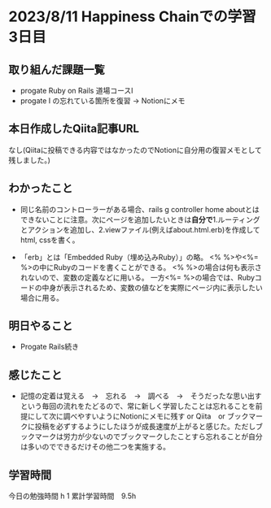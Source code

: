 # 2023/8/11 Happiness Chainでの学習3日目

## 取り組んだ課題一覧
- progate Ruby on Rails 道場コースI
- progate I の忘れている箇所を復習 → Notionにメモ

## 本日作成したQiita記事URL
なし(Qiitaに投稿できる内容ではなかったのでNotionに自分用の復習メモとして残しました。)

## わかったこと
- 同じ名前のコントローラーがある場合、rails g controller home aboutとはできないことに注意。次にページを追加したいときは**自分で**1.ルーティングとアクションを追加し、2.viewファイル(例えばabout.html.erb)を作成してhtml, cssを書く。

- 「erb」とは「Embedded Ruby（埋め込みRuby）」の略。
 <% %>や<%= %>の中にRubyのコードを書くことができる。
<% %>の場合は何も表示されないので、変数の定義などに用いる。
一方<%= %>の場合では、Rubyコードの中身が表示されるため、変数の値などを実際にページ内に表示したい場合に用る。

## 明日やること
- Progate Rails続き

## 感じたこと
- 記憶の定着は覚える　→　忘れる　→　調べる　→　そうだったな思い出すという毎回の流れをたどるので、常に新しく学習したことは忘れることを前提にして次に調べやすいようにNotionにメモに残す or Qiita　or ブックマークに投稿を必ずするようにしたほうが成長速度が上がると感じた。ただしブックマークは労力が少ないのでブックマークしたことすら忘れることが自分は多いのでできるだけその他二つを実施する。

## 学習時間
今日の勉強時間 h 1
累計学習時間　9.5h

